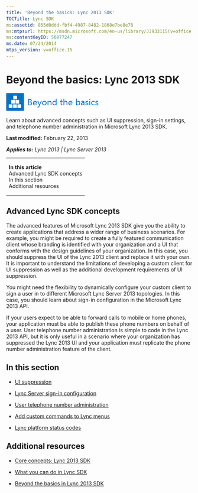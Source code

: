 ```yaml
---
title: 'Beyond the basics: Lync 2013 SDK'
TOCTitle: Lync SDK
ms:assetid: 855d0ddd-fbf4-4987-8482-1868e7be8e78
ms:mtpsurl: https://msdn.microsoft.com/en-us/library/JJ933115(v=office.15)
ms:contentKeyID: 50877247
ms.date: 07/24/2014
mtps_version: v=office.15
---
```


# Beyond the basics: Lync 2013 SDK

![Beyond the basics topic](images/JJ937254.mod_icon_beyondbasics_long(Office.15).png "Beyond the basics topic")

Learn about advanced concepts such as UI suppression, sign-in settings, and telephone number administration in Microsoft Lync 2013 SDK.

**Last modified:** February 22, 2013

***Applies to:** Lync 2013 | Lync Server 2013*

<table>
<colgroup>
<col style="width: 100%" />
</colgroup>
<tbody>
<tr class="odd">
<td><p><strong>In this article</strong><br />
Advanced Lync SDK concepts<br />
In this section<br />
Additional resources</p></td>
</tr>
</tbody>
</table>

## Advanced Lync SDK concepts

The advanced features of Microsoft Lync 2013 SDK give you the ability to create applications that address a wider range of business scenarios. For example, you might be required to create a fully featured communication client whose branding is identified with your organization and a UI that conforms with the design guidelines of your organization. In this case, you should suppress the UI of the Lync 2013 client and replace it with your own. It is important to understand the limitations of developing a custom client for UI suppression as well as the additional development requirements of UI suppression.

You might need the flexibility to dynamically configure your custom client to sign a user in to different Microsoft Lync Server 2013 topologies. In this case, you should learn about sign-in configuration in the Microsoft Lync 2013 API.

If your users expect to be able to forward calls to mobile or home phones, your application must be able to publish these phone numbers on behalf of a user. User telephone number administration is simple to code in the Lync 2013 API, but it is only useful in a scenario where your organization has suppressed the Lync 2013 UI and your application must replicate the phone number administration feature of the client.

## In this section

  - [UI suppression](ui-suppression.md)

  - [Lync Server sign-in configuration](lync-server-sign-in-configuration.md)

  - [User telephone number administration](user-telephone-number-administration.md)

  - [Add custom commands to Lync menus](add-custom-commands-to-lync-menus.md)

  - [Lync platform status codes](lync-platform-status-codes.md)

## Additional resources

  - [Core concepts: Lync 2013 SDK](core-concepts-lync-2013-sdk.md)

  - [What you can do in Lync SDK](what-you-can-do-in-lync-sdk.md)

  - [Beyond the basics in Lync 2013 SDK](beyond-the-basics-in-lync-2013-sdk.md)

